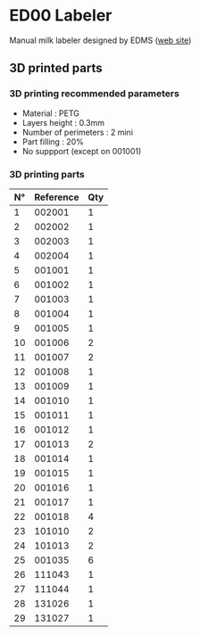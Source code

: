 # ED00 Labeler

Manual milk labeler designed by EDMS ([web site](https://www.ed-ms.fr))

## 3D printed parts

### 3D printing recommended parameters
- Material : PETG
- Layers height : 0.3mm
- Number of perimeters : 2 mini
- Part filling : 20%
- No suppport (except on 001001)

### 3D printing parts
| N° | Reference  | Qty |
| -- | ---------- | --- |
| 1  | 002001     | 1   |
| 2  | 002002     | 1   |
| 3  | 002003     | 1   |
| 4  | 002004     | 1   |
| 5  | 001001     | 1   |
| 6  | 001002     | 1   |
| 7  | 001003     | 1   |
| 8  | 001004     | 1   |
| 9  | 001005     | 1   |
| 10 | 001006     | 2   |
| 11 | 001007     | 2   |
| 12 | 001008     | 1   |
| 13 | 001009     | 1   |
| 14 | 001010     | 1   |
| 15 | 001011     | 1   |
| 16 | 001012     | 1   |
| 17 | 001013     | 2   |
| 18 | 001014     | 1   |
| 19 | 001015     | 1   |
| 20 | 001016     | 1   |
| 21 | 001017     | 1   |
| 22 | 001018     | 4   |
| 23 | 101010     | 2   |
| 24 | 101013     | 2   |
| 25 | 001035     | 6   |
| 26 | 111043     | 1   |
| 27 | 111044     | 1   |
| 28 | 131026     | 1   |
| 29 | 131027     | 1   |

